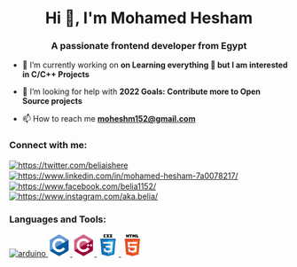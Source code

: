 <h1 align="center">Hi 👋, I'm Mohamed Hesham</h1>
<h3 align="center">A passionate frontend developer from Egypt</h3>

- 🔭 I’m currently working on **on Learning everything 🤣 but I am interested in C/C++ Projects**

- 🤝 I’m looking for help with **2022 Goals: Contribute more to Open Source projects**

- 📫 How to reach me **moheshm152@gmail.com**

<h3 align="left">Connect with me:</h3>
<p align="left">
<a href="https://twitter.com/https://twitter.com/beliaishere" target="blank"><img align="center" src="https://raw.githubusercontent.com/rahuldkjain/github-profile-readme-generator/master/src/images/icons/Social/twitter.svg" alt="https://twitter.com/beliaishere" height="30" width="40" /></a>
<a href="https://linkedin.com/in/https://www.linkedin.com/in/mohamed-hesham-7a0078217/" target="blank"><img align="center" src="https://raw.githubusercontent.com/rahuldkjain/github-profile-readme-generator/master/src/images/icons/Social/linked-in-alt.svg" alt="https://www.linkedin.com/in/mohamed-hesham-7a0078217/" height="30" width="40" /></a>
<a href="https://fb.com/https://www.facebook.com/belia1152/" target="blank"><img align="center" src="https://raw.githubusercontent.com/rahuldkjain/github-profile-readme-generator/master/src/images/icons/Social/facebook.svg" alt="https://www.facebook.com/belia1152/" height="30" width="40" /></a>
<a href="https://instagram.com/aka.belia/" target="blank"><img align="center" src="https://raw.githubusercontent.com/rahuldkjain/github-profile-readme-generator/master/src/images/icons/Social/instagram.svg" alt="https://www.instagram.com/aka.belia/" height="30" width="40" /></a>
</p>

<h3 align="left">Languages and Tools:</h3>
<p align="left"> <a href="https://www.arduino.cc/" target="_blank" rel="noreferrer"> <img src="https://cdn.worldvectorlogo.com/logos/arduino-1.svg" alt="arduino" width="40" height="40"/> </a> <a href="https://www.cprogramming.com/" target="_blank" rel="noreferrer"> <img src="https://raw.githubusercontent.com/devicons/devicon/master/icons/c/c-original.svg" alt="c" width="40" height="40"/> </a> <a href="https://www.w3schools.com/cpp/" target="_blank" rel="noreferrer"> <img src="https://raw.githubusercontent.com/devicons/devicon/master/icons/cplusplus/cplusplus-original.svg" alt="cplusplus" width="40" height="40"/> </a> <a href="https://www.w3schools.com/css/" target="_blank" rel="noreferrer"> <img src="https://raw.githubusercontent.com/devicons/devicon/master/icons/css3/css3-original-wordmark.svg" alt="css3" width="40" height="40"/> </a> <a href="https://www.w3.org/html/" target="_blank" rel="noreferrer"> <img src="https://raw.githubusercontent.com/devicons/devicon/master/icons/html5/html5-original-wordmark.svg" alt="html5" width="40" height="40"/> </a> </p>
